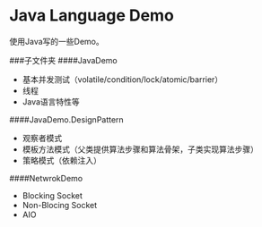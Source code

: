 Java Language Demo
===============
使用Java写的一些Demo。

###子文件夹
####JavaDemo
* 基本并发测试（volatile/condition/lock/atomic/barrier）
* 线程
* Java语言特性等

####JavaDemo.DesignPattern
* 观察者模式
* 模板方法模式（父类提供算法步骤和算法骨架，子类实现算法步骤）
* 策略模式（依赖注入）

####NetwrokDemo
* Blocking Socket
* Non-Blocing Socket
* AIO

